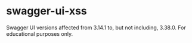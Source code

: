 # swagger-ui-xss
Swagger UI versions affected from 3.14.1 to, but not including, 3.38.0.
For educational purposes only.

